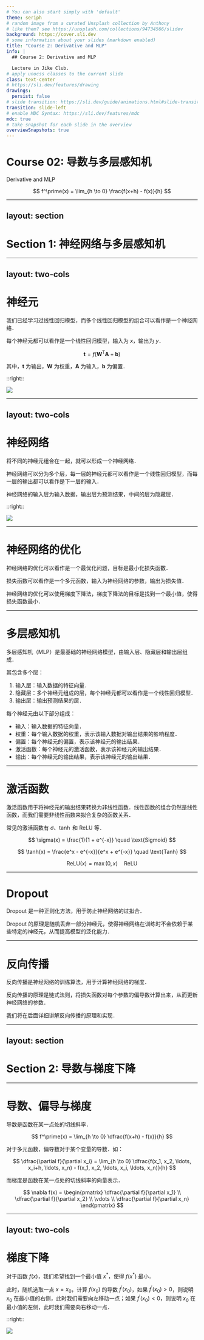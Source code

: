 ```yaml
---
# You can also start simply with 'default'
theme: seriph
# random image from a curated Unsplash collection by Anthony
# like them? see https://unsplash.com/collections/94734566/slidev
background: https://cover.sli.dev
# some information about your slides (markdown enabled)
title: "Course 2: Derivative and MLP"
info: |
  ## Course 2: Derivative and MLP

  Lecture in Jike Club.
# apply unocss classes to the current slide
class: text-center
# https://sli.dev/features/drawing
drawings:
  persist: false
# slide transition: https://sli.dev/guide/animations.html#slide-transitions
transition: slide-left
# enable MDC Syntax: https://sli.dev/features/mdc
mdc: true
# take snapshot for each slide in the overview
overviewSnapshots: true
---
```


# Course 02: 导数与多层感知机

Derivative and MLP

$$
f^\prime(x) = \lim_{h \to 0} \frac{f(x+h) - f(x)}{h}
$$

---
layout: section
---

# Section 1: 神经网络与多层感知机

---
layout: two-cols
---

# 神经元

<v-clicks>

我们已经学习过线性回归模型，而多个线性回归模型的组合可以看作是一个神经网络．

每个神经元都可以看作是一个线性回归模型，输入为 $x$，输出为 $y$．

$$
\boldsymbol{t}=f\left(\boldsymbol{W}^\textsf{T}\boldsymbol{A}+\boldsymbol{b}\right)
$$

其中，$\boldsymbol{t}$ 为输出，$\boldsymbol{W}$ 为权重，$\boldsymbol{A}$ 为输入，$\boldsymbol{b}$ 为偏置．

</v-clicks>

::right::

<v-clicks>
<img src="./figures/Ncell.png" class="w-[80%] mx-auto" />
</v-clicks>

---
layout: two-cols
---

# 神经网络

<v-clicks>

将不同的神经元组合在一起，就可以形成一个神经网络．

神经网络可以分为多个层，每一层的神经元都可以看作是一个线性回归模型，而每一层的输出都可以看作是下一层的输入．

神经网络的输入层为输入数据，输出层为预测结果，中间的层为隐藏层．

</v-clicks>

::right::

<v-clicks>
<img src="./figures/neural-network.png" class="w-[80%] mx-auto" />
</v-clicks>

---

# 神经网络的优化

<v-clicks>

神经网络的优化可以看作是一个最优化问题，目标是最小化损失函数．

损失函数可以看作是一个多元函数，输入为神经网络的参数，输出为损失值．

神经网络的优化可以使用梯度下降法，梯度下降法的目标是找到一个最小值，使得损失函数最小．

</v-clicks>

---

# 多层感知机

<v-clicks>

多层感知机（MLP）是最基础的神经网络模型，由输入层、隐藏层和输出层组成．

其包含多个层：

1. 输入层：输入数据的特征向量．
2. 隐藏层：多个神经元组成的层，每个神经元都可以看作是一个线性回归模型．
3. 输出层：输出预测结果的层．

每个神经元由以下部分组成：

- 输入：输入数据的特征向量．
- 权重：每个输入数据的权重，表示该输入数据对输出结果的影响程度．
- 偏置：每个神经元的偏置，表示该神经元的输出结果．
- 激活函数：每个神经元的激活函数，表示该神经元的输出结果．
- 输出：每个神经元的输出结果，表示该神经元的输出结果．

</v-clicks>

---

# 激活函数

<v-clicks>

激活函数用于将神经元的输出结果转换为非线性函数．线性函数的组合仍然是线性函数，而我们需要非线性函数来拟合复杂的函数关系．

常见的激活函数有 $\sigma$、$\tanh$ 和 $\mathrm{ReLU}$ 等．

$$
\sigma(x) = \frac{1}{1 + e^{-x}} \quad \text{Sigmoid}
$$

$$
\tanh(x) = \frac{e^x - e^{-x}}{e^x + e^{-x}} \quad \text{Tanh}
$$

$$
\mathrm{ReLU}(x) = \max(0, x) \quad \text{ReLU}
$$

</v-clicks>

---

# Dropout

<v-clicks>

Dropout 是一种正则化方法，用于防止神经网络的过拟合．

Dropout 的原理是随机丢弃一部分神经元，使得神经网络在训练时不会依赖于某些特定的神经元，从而提高模型的泛化能力．

</v-clicks>

---

# 反向传播

<v-clicks>

反向传播是神经网络的训练算法，用于计算神经网络的梯度．

反向传播的原理是链式法则，将损失函数对每个参数的偏导数计算出来，从而更新神经网络的参数．

我们将在后面详细讲解反向传播的原理和实现．

</v-clicks>

---
layout: section
---

# Section 2: 导数与梯度下降

---

# 导数、偏导与梯度

<v-clicks>

导数是函数在某一点处的切线斜率．

$$
f^\prime(x) = \lim_{h \to 0} \dfrac{f(x+h) - f(x)}{h}
$$

对于多元函数，偏导数对于某个变量的导数．如：

$$
\dfrac{\partial f}{\partial x_i} = \lim_{h \to 0} \dfrac{f(x_1, x_2, \ldots, x_i+h, \ldots, x_n) - f(x_1, x_2, \ldots, x_i, \ldots, x_n)}{h}
$$

而梯度是函数在某一点处的切线斜率的向量表示．

$$
\nabla f(x) = \begin{pmatrix}
\dfrac{\partial f}{\partial x_1} \\
\dfrac{\partial f}{\partial x_2} \\
\vdots \\
\dfrac{\partial f}{\partial x_n}
\end{pmatrix}
$$

</v-clicks>


---
layout: two-cols
---

# 梯度下降

<v-clicks>

对于函数 $f(x)$，我们希望找到一个最小值 $x^*$，使得 $f(x^*)$ 最小．

此时，随机选取一点 $x=x_0$，计算 $f(x_0)$ 的导数 $f^\prime(x_0)$，如果 $f^\prime(x_0) > 0$，则说明 $x_0$ 在最小值的右侧，此时我们需要向左移动一点；如果 $f^\prime(x_0) < 0$，则说明 $x_0$ 在最小值的左侧，此时我们需要向右移动一点．

</v-clicks>

::right::

<v-clicks>

<img src="./figures/grad-desc.png" class="w-[80%] mx-auto" />

</v-clicks>
